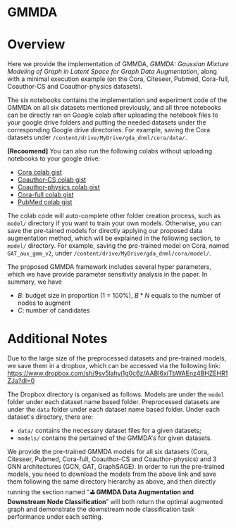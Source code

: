 # GMMDA


# Overview

Here we provide the implementation of GMMDA, *GMMDA: Gaussian Mixture Modeling of Graph in Latent Space for Graph Data Augmentation*, along with a minimal execution example (on the Cora, Citeseer, Pubmed, Cora-full, Coauthor-CS and Coauthor-physics datasets). 

The six notebooks contains the implementation and experiment code of the GMMDA on all six datasets mentioned previously, and all three notebooks can be directly ran on Google colab after uploading the notebook files to your google drive folders and putting the needed datasets under the corresponding Google drive directories. For example, saving the Cora datasets under `/content/drive/MyDrive/gda_dnml/cora/data/`. 

**[Recoomend]** You can also run the following colabs without uploading notebooks to your google drive:
- [Cora colab gist](https://colab.research.google.com/gist/yl3394/27cfba9f242499583152bbca37023f85/gmmda_cora.ipynb)
- [Coauthor-CS colab gist](https://colab.research.google.com/gist/yl3394/7988b30a318daa0b966c5623efd61f44/gmmda_coauthor_cs.ipynb)
- [Coauthor-physics colab gist](https://colab.research.google.com/gist/yl3394/8dafff6454aadeb0af176ae0187efc47/gmmda_coauthor_physics.ipynb)
- [Cora-full colab gist](https://colab.research.google.com/gist/yl3394/3d4d68e95af2e7103090c4f609518278/gmmda_corafull.ipynb)
- [PubMed colab gist](https://colab.research.google.com/gist/yl3394/41bf3d2fc7ebd323ae5de3d67a480b7d/gmmda_pubmed.ipynb)

The colab code will auto-complete other folder creation process, such as `model/` directory if you want to train your own models. Otherwise, you can save the pre-tained models for directly applying our proposed data augmentation method, which will be explained in the following section, to `model/` directory. For example, saving the pre-trained model on Cora, named `GAT_aux_gmm_v2`, under `/content/drive/MyDrive/gda_dnml/cora/model/`. 

The proposed GMMDA framework includes several hyper parameters, which we have provide parameter sensitivity analysis in the paper. In summary, we have 
- $B$: budget size in proportion (1 = 100%), $B * N$ equals to the number of nodes to augment 
- $C$: number of candidates 


# Additional Notes 

Due to the large size of the preprocessed datasets and pre-trained models, we save them in a dropbox, which can be accessed via the following link: https://www.dropbox.com/sh/9sv5lahyj1g0c6z/AABI6xiTbWAEnz4BHZEHR1ZJa?dl=0

The Dropbox directory is organised as follows. Models are under the `model` folder under each dataset name based folder. Preprocessed datasets are under the `data` folder under each dataset name based folder. Under each dataset's directory, there are: 
- `data/` contains the necessary dataset files for a given datasets;
- `models/` contains the pertained of the GMMDA's for given datasets. 

We provide the pre-trained GMMDA models for all six datasets (Cora, Citeseer, Pubmed, Cora-full, Coauthor-CS and Coauthor-physics) and 3 GNN architectures (GCN, GAT, GraphSAGE). In order to run the pre-trained models, you need to download the models from the above link and save them following the same directory hierarchy as above, and then directly running the section named “**⛳️ GMMDA Data Augmentation and Downstream Node Classification**” will both return the optimal augmented graph and demonstrate the downstream node classification task performance under each setting. 




